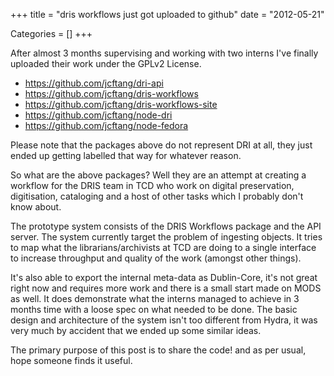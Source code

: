 +++
title = "dris workflows just got uploaded to github"
date = "2012-05-21"


Categories = []
+++

After almost 3 months supervising and working with two interns I've
finally uploaded their work under the GPLv2 License.

* <https://github.com/jcftang/dri-api>
* <https://github.com/jcftang/dris-workflows>
* <https://github.com/jcftang/dris-workflows-site>
* <https://github.com/jcftang/node-dri>
* <https://github.com/jcftang/node-fedora>

Please note that the packages above do not represent DRI at all, they
just ended up getting labelled that way for whatever reason.

So what are the above packages? Well they are an attempt at creating a
workflow for the DRIS team in TCD who work on digital preservation,
digitisation, cataloging and a host of other tasks which I probably
don't know about.

The prototype system consists of the DRIS Workflows package and the
API server. The system currently target the problem of ingesting
objects. It tries to map what the librarians/archivists at TCD are
doing to a single interface to increase throughput and quality of the
work (amongst other things).

It's also able to export the internal meta-data as Dublin-Core, it's
not great right now and requires more work and there is a small start
made on MODS as well. It does demonstrate what the interns managed to
achieve in 3 months time with a loose spec on what needed to be
done. The basic design and architecture of the system isn't too
different from Hydra, it was very much by accident that we ended up
some similar ideas.

The primary purpose of this post is to share the code! and as per
usual, hope someone finds it useful.
